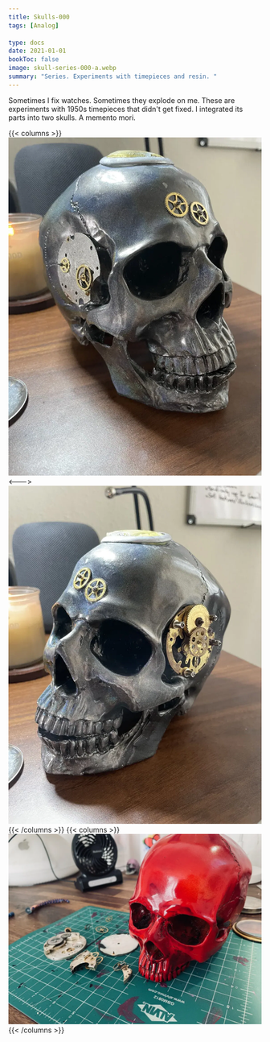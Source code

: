 ```yaml
---
title: Skulls-000
tags: [Analog]

type: docs
date: 2021-01-01
bookToc: false
image: skull-series-000-a.webp
summary: "Series. Experiments with timepieces and resin. "
---
```


Sometimes I fix watches. Sometimes they explode on me. These are experiments with 1950s timepieces that didn't get fixed. I integrated its parts into two skulls. A memento mori.

{{< columns >}}
![](skull-series-000-d.webp)
<--->
![](skull-series-000-c.webp)
{{< /columns >}}
{{< columns >}}
![](skull-series-000-b.webp)
{{< /columns >}}
